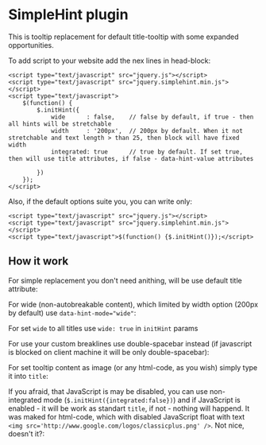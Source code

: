 SimpleHint plugin
=================

This is tooltip replacement for default title-tooltip with some expanded opportunities.


To add script to your website add the nex lines in head-block:

	<script type="text/javascript" src="jquery.js"></script>
    <script type="text/javascript" src="jquery.simplehint.min.js"></script>
	<script type="text/javascript">
		$(function() {
			$.initHint({
				wide      : false,    // false by default, if true - then all hints will be stretchable
				width     : '200px',  // 200px by default. When it not stretchable and text length > than 25, then block will have fixed width
				integrated: true      // true by default. If set true, then will use title attributes, if false - data-hint-value attributes

			})
		});
	</script>

Also, if the default options suite you, you can write only:

	<script type="text/javascript" src="jquery.js"></script>
    <script type="text/javascript" src="jquery.simplehint.min.js"></script>
	<script type="text/javascript">$(function() {$.initHint()});</script>

How it work
-----------

For simple replacement you don't need anithing, will be use default title attribute:
	<div title="Some text"></div>

For wide (non-autobreakable content), which limited by width option (200px by default) use `data-hint-mode="wide"`:
	<div data-hint-mode="wide" title="Some very very looooooooooooooong text"></div>

For set `wide` to all titles use `wide: true` in `initHint` params

For use your custom breaklines use double-spacebar instead (if javascript is blocked on client machine it will be only double-spacebar):
	<div title="first line  second line  third line"></div>

For set tooltip content as image (or any html-code, as you wish) simply type it into `title`:
	<div title="<img src='http://www.google.com/logos/classicplus.png' />" data-hint-mode="wide"></div>

If you afraid, that JavaScript is may be disabled, you can use non-integrated mode (`$.initHint({integrated:false})`) and if JavaScript is enabled - it will be work as standart `title`, if not - nothing will happend.
It was maked for html-code, which with disabled JavaScript float with text `<img src='http://www.google.com/logos/classicplus.png' />`. Not nice, doesn't it?:
	<div data-hint-value="<img src='http://www.google.com/logos/classicplus.png' />" data-hint-mode="wide"></div>
